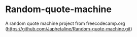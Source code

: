 # Random-quote-machine
A random quote machine project from freecodecamp.org
(https://github.com/Japhetaline/Random-quote-machine.git)
